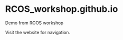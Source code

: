 # RCOS_workshop.github.io
Demo from RCOS workshop

Visit the <a hrtef="https://nehakeshan.github.io/RCOS_workshop.github.io/"> website </a> for navigation.
